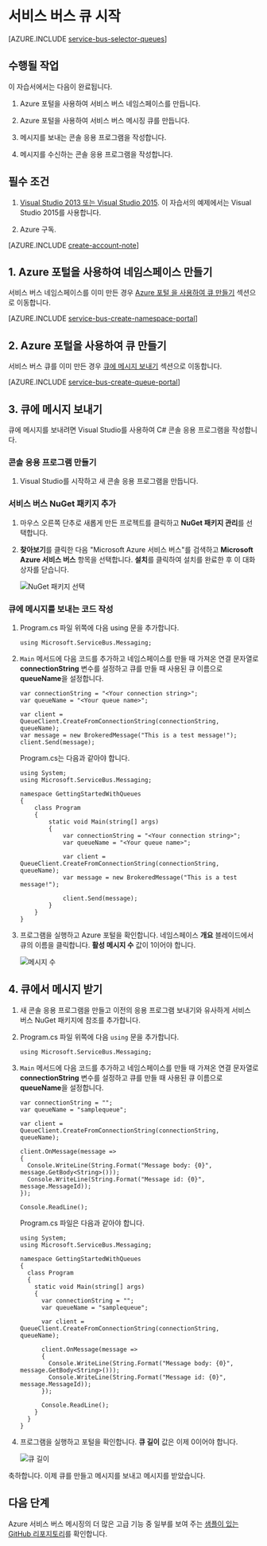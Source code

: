 <properties
    pageTitle="서비스 버스 큐 시작 | Microsoft Azure"
    description="서비스 버스 메시징에 대한 C# 콘솔 응용 프로그램을 작성하는 방법"
    services="service-bus-messaging"
    documentationCenter=".net"
    authors="jtaubensee"
    manager="timlt"
    editor=""/>

<tags
    ms.service="service-bus-messaging"
    ms.devlang="tbd"
    ms.topic="hero-article"
    ms.tgt_pltfrm="dotnet"
    ms.workload="na"
    ms.date="08/23/2016"
    ms.author="jotaub;sethm"/>

# 서비스 버스 큐 시작

[AZURE.INCLUDE [service-bus-selector-queues](../../includes/service-bus-selector-queues.md)]

## 수행될 작업

이 자습서에서는 다음이 완료됩니다.

1. Azure 포털을 사용하여 서비스 버스 네임스페이스를 만듭니다.

2. Azure 포털을 사용하여 서비스 버스 메시징 큐를 만듭니다.

3. 메시지를 보내는 콘솔 응용 프로그램을 작성합니다.

4. 메시지를 수신하는 콘솔 응용 프로그램을 작성합니다.

## 필수 조건

1. [Visual Studio 2013 또는 Visual Studio 2015](http://www.visualstudio.com). 이 자습서의 예제에서는 Visual Studio 2015를 사용합니다.

2. Azure 구독.

[AZURE.INCLUDE [create-account-note](../../includes/create-account-note.md)]

## 1\. Azure 포털을 사용하여 네임스페이스 만들기

서비스 버스 네임스페이스를 이미 만든 경우 [Azure 포털 을 사용하여 큐 만들기](#2-create-a-queue-using-the-azure-portal) 섹션으로 이동합니다.

[AZURE.INCLUDE [service-bus-create-namespace-portal](../../includes/service-bus-create-namespace-portal.md)]

## 2\. Azure 포털을 사용하여 큐 만들기

서비스 버스 큐를 이미 만든 경우 [큐에 메시지 보내기](#3-send-messages-to-the-queue) 섹션으로 이동합니다.

[AZURE.INCLUDE [service-bus-create-queue-portal](../../includes/service-bus-create-queue-portal.md)]

## 3\. 큐에 메시지 보내기

큐에 메시지를 보내려면 Visual Studio를 사용하여 C# 콘솔 응용 프로그램을 작성합니다.

### 콘솔 응용 프로그램 만들기

1. Visual Studio를 시작하고 새 콘솔 응용 프로그램을 만듭니다.

### 서비스 버스 NuGet 패키지 추가

1. 마우스 오른쪽 단추로 새롭게 만든 프로젝트를 클릭하고 **NuGet 패키지 관리**를 선택합니다.

2. **찾아보기**를 클릭한 다음 "Microsoft Azure 서비스 버스"를 검색하고 **Microsoft Azure 서비스 버스** 항목을 선택합니다. **설치**를 클릭하여 설치를 완료한 후 이 대화 상자를 닫습니다.

    ![NuGet 패키지 선택][nuget-pkg]

### 큐에 메시지를 보내는 코드 작성

1. Program.cs 파일 위쪽에 다음 using 문을 추가합니다.

    ```
    using Microsoft.ServiceBus.Messaging;
    ```
    
2. `Main` 메서드에 다음 코드를 추가하고 네임스페이스를 만들 때 가져온 연결 문자열로 **connectionString** 변수를 설정하고 큐를 만들 때 사용된 큐 이름으로 **queueName**을 설정합니다.

    ```
    var connectionString = "<Your connection string>";
    var queueName = "<Your queue name>";
  
    var client = QueueClient.CreateFromConnectionString(connectionString, queueName);
    var message = new BrokeredMessage("This is a test message!");
    client.Send(message);
    ```

    Program.cs는 다음과 같아야 합니다.

    ```
    using System;
    using Microsoft.ServiceBus.Messaging;

    namespace GettingStartedWithQueues
    {
        class Program
        {
            static void Main(string[] args)
            {
                var connectionString = "<Your connection string>";
                var queueName = "<Your queue name>";

                var client = QueueClient.CreateFromConnectionString(connectionString, queueName);
                var message = new BrokeredMessage("This is a test message!");

                client.Send(message);
            }
        }
    }
    ```
  
3. 프로그램을 실행하고 Azure 포털을 확인합니다. 네임스페이스 **개요** 블레이드에서 큐의 이름을 클릭합니다. **활성 메시지 수** 값이 1이어야 합니다.
    
      ![메시지 수][queue-message]
    
## 4\. 큐에서 메시지 받기

1. 새 콘솔 응용 프로그램을 만들고 이전의 응용 프로그램 보내기와 유사하게 서비스 버스 NuGet 패키지에 참조를 추가합니다.

2. Program.cs 파일 위쪽에 다음 `using` 문을 추가합니다.
  
    ```
    using Microsoft.ServiceBus.Messaging;
    ```
  
3. `Main` 메서드에 다음 코드를 추가하고 네임스페이스를 만들 때 가져온 연결 문자열로 **connectionString** 변수를 설정하고 큐를 만들 때 사용된 큐 이름으로 **queueName**을 설정합니다.

    ```
    var connectionString = "";
    var queueName = "samplequeue";
  
    var client = QueueClient.CreateFromConnectionString(connectionString, queueName);
  
    client.OnMessage(message =>
    {
      Console.WriteLine(String.Format("Message body: {0}", message.GetBody<String>()));
      Console.WriteLine(String.Format("Message id: {0}", message.MessageId));
    });
  
    Console.ReadLine();
    ```

	Program.cs 파일은 다음과 같아야 합니다.

    ```
    using System;
    using Microsoft.ServiceBus.Messaging;
  
    namespace GettingStartedWithQueues
    {
      class Program
      {
        static void Main(string[] args)
        {
          var connectionString = "";
          var queueName = "samplequeue";
  
          var client = QueueClient.CreateFromConnectionString(connectionString, queueName);
  
          client.OnMessage(message =>
          {
            Console.WriteLine(String.Format("Message body: {0}", message.GetBody<String>()));
            Console.WriteLine(String.Format("Message id: {0}", message.MessageId));
          });
  
          Console.ReadLine();
        }
      }
    }
    ```
  
4. 프로그램을 실행하고 포털을 확인합니다. **큐 길이** 값은 이제 0이어야 합니다.

    ![큐 길이][queue-message-receive]
  
축하합니다. 이제 큐를 만들고 메시지를 보내고 메시지를 받았습니다.

## 다음 단계

Azure 서비스 버스 메시징의 더 많은 고급 기능 중 일부를 보여 주는 [샘플이 있는 GitHub 리포지토리](https://github.com/Azure-Samples/azure-servicebus-messaging-samples)를 확인합니다.

<!--Image references-->

[nuget-pkg]: ./media/service-bus-dotnet-get-started-with-queues/nuget-package.png
[queue-message]: ./media/service-bus-dotnet-get-started-with-queues/queue-message.png
[queue-message-receive]: ./media/service-bus-dotnet-get-started-with-queues/queue-message-receive.png


<!--Reference style links - using these makes the source content way more readable than using inline links-->

[github-samples]: https://github.com/Azure-Samples/azure-servicebus-messaging-samples

<!---HONumber=AcomDC_0928_2016-->